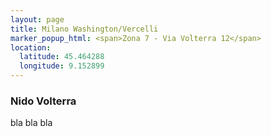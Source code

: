 ```yaml
---
layout: page
title: Milano Washington/Vercelli
marker_popup_html: <span>Zona 7 - Via Volterra 12</span>
location:
  latitude: 45.464288
  longitude: 9.152899
---
```

### Nido Volterra
bla bla bla